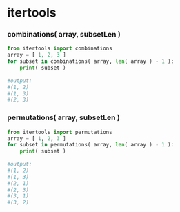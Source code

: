 # itertools

### combinations( array, subsetLen )

```python
from itertools import combinations
array = [ 1, 2, 3 ]
for subset in combinations( array, len( array ) - 1 ):
    print( subset )
    
#output:
#(1, 2)
#(1, 3)
#(2, 3)
```

### permutations( array, subsetLen )

```python
from itertools import permutations
array = [ 1, 2, 3 ]
for subset in permutations( array, len( array ) - 1 ):
    print( subset )
    
#output:
#(1, 2)
#(1, 3)
#(2, 1)
#(2, 3)
#(3, 1)
#(3, 2)
```
